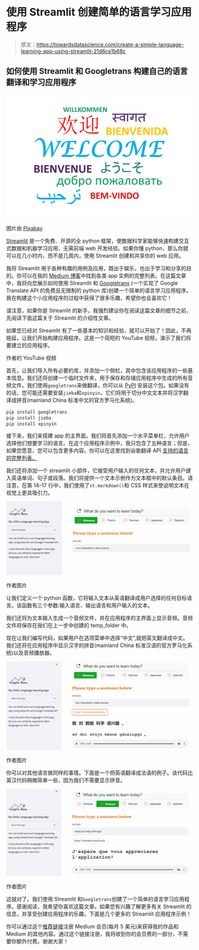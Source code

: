 # 使用 Streamlit 创建简单的语言学习应用程序

> 原文：<https://towardsdatascience.com/create-a-simple-language-learning-app-using-streamlit-21d6ce1b68c>

## 如何使用 Streamlit 和 Googletrans 构建自己的语言翻译和学习应用程序

![](img/691899c70865c8788789d9a1e7537a60.png)

图片由 [Pixabay](https://pixabay.com/illustrations/welcome-words-greeting-language-905562/)

[Streamlit](https://streamlit.io/) 是一个免费、开源的全 python 框架，使数据科学家能够快速构建交互式数据和机器学习应用，无需前端 web 开发经验。如果你懂 python，那么你就可以在几小时内，而不是几周内，使用 Streamlit 创建和共享你的 web 应用。

我将 Streamlit 用于各种有趣的用例及应用，既出于娱乐，也出于学习和分享的目的。你可以在我的 [Medium 博客](https://medium.com/@insightsbees)中找到各类 app 实例的完整列表。在这篇文章中，我将向您展示如何使用 Streamlit 和 [Googletrans](https://py-googletrans.readthedocs.io/en/latest/) (一个实现了 Google Translate API 的免费且无限制的 python 库)创建一个简单的语言学习应用程序。我在构建这个小应用程序的过程中获得了很多乐趣，希望你也会喜欢它！

请注意，如果你是 Streamlit 的新手，我强烈建议你在阅读这篇文章的细节之前，先阅读下面这篇关于 Streamlit 的介绍性文章。

[](/streamlit-hands-on-from-zero-to-your-first-awesome-web-app-2c28f9f4e214)  

如果您已经对 Streamlit 有了一些基本的知识和经验，就可以开始了！因此，不再拖延，让我们开始构建应用程序。这是一个简短的 YouTube 视频，演示了我们将要建立的应用程序。

作者的 YouTube 视频

首先，让我们导入所有必要的库，并添加一个侧栏，其中包含该应用程序的一些基本信息。我们还将创建一个临时文件夹，用于保存和存储应用程序中生成的所有音频文件。我们使用`googletrans`来做翻译，你可以从 [PyPI](https://pypi.python.org/pypi/googletrans) 安装这个包。如果没有的话，您可能还需要安装`jieba`和`xpinyin`，它们将用于切分中文文本并将汉字翻译成拼音(mainland China 标准中文的官方罗马化系统)。

```
pip install googletrans
pip install jieba
pip install xpinyin
```

接下来，我们来搭建 app 的主界面。我们将首先添加一个水平菜单栏，允许用户选择他们想要学习的语言。在这个应用程序示例中，我只包含了五种语言；但是，如果您愿意，您可以包含更多内容。你可以在这里找到谷歌翻译 API [支持的语言的完整列表。](https://py-googletrans.readthedocs.io/en/latest/)

我们还将添加一个 streamlit 小部件，它接受用户输入的任何文本，并允许用户键入英语单词、句子或段落。我们将提供一个文本示例作为文本框中的默认条目。请注意，在第 14–17 行中，我们使用了`st.markdown()`和 CSS 样式来使说明文本在视觉上更具吸引力。

![](img/b030727c74e2e3a103b75a4a1be8a395.png)

作者图片

让我们定义一个 python 函数，它将输入文本从英语翻译成用户选择的任何目标语言。该函数有三个参数:输入语言、输出语言和用户输入的文本。

我们还将为文本输入生成一个音频文件，并在应用程序的主界面上显示音频。音频文件将保存在我们在上一步中创建的 temp_folder 中。

现在让我们编写代码，如果用户在选项菜单中选择“中文”,就把英文翻译成中文。我们还将在应用程序中显示汉字的拼音(mainland China 标准汉语的官方罗马化系统)以及音频播放器。

![](img/daf0835557ca0ab0769240d1561d8b91.png)

作者图片

你可以对其他语言做同样的事情。下面是一个把英语翻译成法语的例子。该代码比英汉代码稍微简单一些，因为我们不需要显示拼音。

![](img/a1b76b2236793c4478ae85496dba9783.png)

作者图片

这就对了。我们使用 Streamlit 和`Googletrans`创建了一个简单的语言学习应用程序。感谢阅读，我希望你喜欢这篇文章。如果您有兴趣了解更多有关 Streamlit 的信息，并享受创建应用程序的乐趣，下面是几个更多的 Streamlit 应用程序示例！

[](https://medium.com/codex/create-a-multi-page-app-with-the-new-streamlit-option-menu-component-3e3edaf7e7ad)  [](https://medium.com/codex/create-a-simple-project-planning-app-using-streamlit-and-gantt-chart-6c6adf8f46dd)  [](/create-a-photo-converter-app-using-streamlit-surprisingly-easy-and-fun-db291b5010c6)  [](https://medium.com/codex/create-a-data-profiling-app-using-pandas-profiling-and-streamlit-59300bc50af7)  

你可以通过这个[推荐链接](https://medium.com/@insightsbees/membership)注册 Medium 会员(每月 5 美元)来获得我的作品和 Medium 的其他内容。通过这个链接注册，我将收到你的会员费的一部分，不需要你额外付费。谢谢大家！